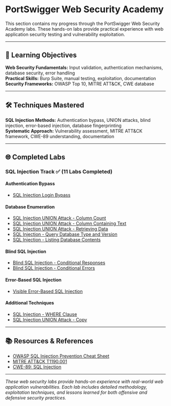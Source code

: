 # PortSwigger Web Security Academy

This section contains my progress through the PortSwigger Web Security Academy labs. These hands-on labs provide practical experience with web application security testing and vulnerability exploitation.

---

## 🎯 Learning Objectives

**Web Security Fundamentals:** Input validation, authentication mechanisms, database security, error handling  
**Practical Skills:** Burp Suite, manual testing, exploitation, documentation  
**Security Frameworks:** OWASP Top 10, MITRE ATT&CK, CWE database

---

## 🛠️ Techniques Mastered

**SQL Injection Methods:** Authentication bypass, UNION attacks, blind injection, error-based injection, database fingerprinting  
**Systematic Approach:** Vulnerability assessment, MITRE ATT&CK framework, CWE-89 understanding, documentation

---

## 🌐 Completed Labs

### **SQL Injection Track** ✅ (11 Labs Completed)

#### **Authentication Bypass**
- [SQL Injection Login Bypass](SQL-injection/02-sqli-login-bypass.md)

#### **Database Enumeration**
- [SQL Injection UNION Attack - Column Count](SQL-injection/03-sqli-union-column-count.md)
- [SQL Injection UNION Attack - Column Containing Text](SQL-injection/04-sqli-union-column-containing-text.md)
- [SQL Injection UNION Attack - Retrieving Data](SQL-injection/06-sqli-union-attack.md)
- [SQL Injection - Query Database Type and Version](SQL-injection/07-sqli-query-database-type-version.md)
- [SQL Injection - Listing Database Contents](SQL-injection/08-sqli-list-contents.md)

#### **Blind SQL Injection**
- [Blind SQL Injection - Conditional Responses](SQL-injection/09-blind-sqli-conditional-responses.md)
- [Blind SQL Injection - Conditional Errors](SQL-injection/10-blind-sqli-conditional-error.md)

#### **Error-Based SQL Injection**
- [Visible Error-Based SQL Injection](SQL-injection/11-visible-error-based-sqli.md)

#### **Additional Techniques**
- [SQL Injection - WHERE Clause](SQL-injection/01-sqli-where-clause.md)
- [SQL Injection UNION Attack - Copy](SQL-injection/05-sqli-union-attack%20copy.md)

---

## 📚 Resources & References

- [OWASP SQL Injection Prevention Cheat Sheet](https://cheatsheetseries.owasp.org/cheatsheets/SQL_Injection_Prevention_Cheat_Sheet.html)
- [MITRE ATT&CK T1190.001](https://attack.mitre.org/techniques/T1190/001/)
- [CWE-89: SQL Injection](https://cwe.mitre.org/data/definitions/89.html)

---

*These web security labs provide hands-on experience with real-world web application vulnerabilities. Each lab includes detailed methodology, exploitation techniques, and lessons learned for both offensive and defensive security practices.*
